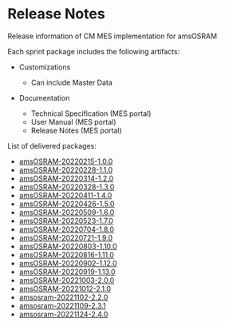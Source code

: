 # Release Notes

Release information of CM MES implementation for amsOSRAM

Each sprint package includes the following artifacts:

- Customizations
  - Can include Master Data

- Documentation
  - Technical Specification (MES portal)
  - User Manual (MES portal)
  - Release Notes (MES portal)

List of delivered packages:
* [amsOSRAM-20220215-1.0.0](/cmf.custom.help/releasenotes>amsosram-20220215-1_0_0)
* [amsOSRAM-20220228-1.1.0](/cmf.custom.help/releasenotes>amsosram-20220228-1_1_0)
* [amsOSRAM-20220314-1.2.0](/cmf.custom.help/releasenotes>amsosram-20220314-1.2.0)
* [amsOSRAM-20220328-1.3.0](/cmf.custom.help/releasenotes>amsosram-20220328-1.3.0)
* [amsOSRAM-20220411-1.4.0](/cmf.custom.help/releasenotes>amsosram-20220411-1.4.0)
* [amsOSRAM-20220426-1.5.0](/cmf.custom.help/releasenotes>amsosram-20220426-1.5.0)
* [amsOSRAM-20220509-1.6.0](/cmf.custom.help/releasenotes>amsosram-20220509-1.6.0)
* [amsOSRAM-20220523-1.7.0](/cmf.custom.help/releasenotes>amsosram-20220523-1.7.0)
* [amsOSRAM-20220704-1.8.0](/cmf.custom.help/releasenotes>amsosram-20220704-1.8.0)
* [amsOSRAM-20220721-1.9.0](/cmf.custom.help/releasenotes>amsosram-20220721-1.9.0)
* [amsOSRAM-20220803-1.10.0](/cmf.custom.help/releasenotes>amsosram-20220803-1.10.0)
* [amsOSRAM-20220816-1.11.0](/cmf.custom.help/releasenotes>amsosram-20220816-1.11.0)
* [amsOSRAM-20220902-1.12.0](/cmf.custom.help/releasenotes>amsosram-20220902-1.12.0)
* [amsOSRAM-20220919-1.13.0](/cmf.custom.help/releasenotes>amsosram-20220919-1.13.0)
* [amsOSRAM-20221003-2.0.0](/cmf.custom.help/releasenotes>amsosram-20221003-2.0.0)
* [amsOSRAM-20221012-2.1.0](/cmf.custom.help/releasenotes>amsosram-20221012-2.1.0)
* [amsosram-20221102-2.2.0](/cmf.custom.help/releasenotes>amsosram-20221102-2.2.0)
* [amsosram-20221109-2.3.1](/cmf.custom.help/releasenotes>amsosram-20221109-2.3.1)
* [amsosram-20221124-2.4.0](/cmf.custom.help/releasenotes>amsosram-20221124-2.4.0)


